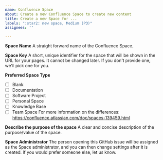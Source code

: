 ```yaml
---
name: Confluence Space
about: Create a new Confluence Space to create new content
title: Create a new Space for ...
labels: ":star2: new space, Medium (P3)"
assignees: ''

---
```


**Space Name**
A straight forward name of the Confluence Space.

**Space Key**
A short, unique identifier for the space that will be shown in the URL for your pages. It cannot be changed later. If you don't provide one, we'll pick one for you.

**Preferred Space Type**
* [ ] Blank
* [ ] Documentation
* [ ] Software Project
* [ ] Personal Space
* [ ] Knowledge Base
* [ ] Team Space
For more information on the differences: https://confluence.atlassian.com/doc/spaces-139459.html

**Describe the purpose of the space**
A clear and concise description of the purpose/value of the space.

**Space Administrator**
The person opening this GitHub issue will be assigned as the Space administrator, and you can then change settings after it is created.  If you would prefer someone else, let us know.
